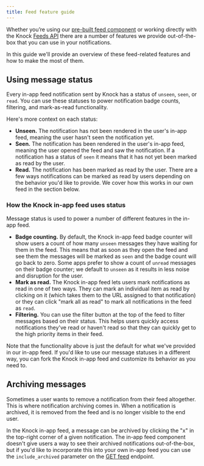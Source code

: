 ```yaml
---
title: Feed feature guide
---
```


Whether you’re using our [pre-built feed component](https://github.com/knocklabs/react-notification-feed) or working directly with the Knock [Feeds API](/reference#feeds) there are a number of features we provide out-of-the-box that you can use in your notifications. 

In this guide we'll provide an overview of these feed-related features and how to make the most of them. 

## Using message status
Every in-app feed notification sent by Knock has a status of `unseen`, `seen`, or `read`. You can use these statuses to power notification badge counts, filtering, and mark-as-read functionality. 

Here's more context on each status:
- **Unseen.** The notification has not been rendered in the user's in-app feed, meaning the user hasn't seen the notification yet. 
- **Seen.** The notification has been rendered in the user's in-app feed, meaning the user opened the feed and saw the notification. If a notification has a status of `seen` it means that it has not yet been marked as read by the user. 
- **Read.** The notification has been marked as read by the user. There are a few ways notifications can be marked as read by users depending on the behavior you'd like to provide. We cover how this works in our own feed in the section below. 

### How the Knock in-app feed uses status
Message status is used to power a number of different features in the in-app feed. 
- **Badge counting.** By default, the Knock in-app feed badge counter will show users a count of how many `unseen` messages they have waiting for them in the feed. This means that as soon as they open the feed and see them the messages will be marked as `seen` and the badge count will go back to zero. Some apps prefer to show a count of `unread` messages on their badge counter; we default to `unseen` as it results in less noise and disruption for the user. 
- **Mark as read.** The Knock in-app feed lets users mark notifications as read in one of two ways. They can mark an individual item as read by clicking on it (which takes them to the URL assigned to that notification) or they can click "mark all as read" to mark all notifications in the feed as `read`. 
- **Filtering.** You can use the filter button at the top of the feed to filter messages based on their status. This helps users quickly access notifications they've read or haven't read so that they can quickly get to the high priority items in their feed. 

Note that the functionality above is just the default for what we've provided in our in-app feed. If you'd like to use our message statuses in a different way, you can fork the Knock in-app feed and customize its behavior as you need to. 


## Archiving messages
Sometimes a user wants to remove a notification from their feed altogether. This is where notification archiving comes in. When a notification is archived, it is removed from the feed and is no longer visible to the end user.

In the Knock in-app feed, a message can be archived by clicking the "x" in the top-right corner of a given notification. The in-app feed component doesn't give users a way to see their archived notifications out-of-the-box, but if you'd like to incorporate this into your own in-app feed you can use the `include_archived` parameter on the [GET feed](/reference#get-feed) endpoint.




